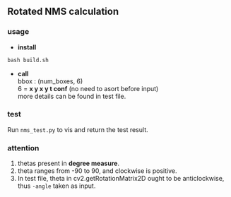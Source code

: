 ## Rotated NMS calculation
### usage
* **install**  
```python
bash build.sh
```
* **call**  
bbox : (num_boxes, 6)  
6 = **x y x y t conf**
(no need to asort before input)  
more details can be found in test file. 

### test
Run `nms_test.py` to vis and return the test result.

### attention
1. thetas present in **degree measure**.
2. theta ranges from -90 to 90, and clockwise is positive.
3. In test file, theta in cv2.getRotationMatrix2D ought to be anticlockwise, thus `-angle` taken as input.

